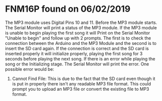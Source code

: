 # FNM16P found on 06/02/2019

The MP3 module uses Digital Pins 10 and 11. 
Before the MP3 module starts. The Serial Monitor will print a status of the MP3 module. If the MP3 module is unable to begin playing the first song it will Print on the Serial Monitor "Unable to begin" and follow up with 2 prompts. The first is to check the connection between the Arduino and the MP3 Module and the second is to insert the SD card again.
If the connection is correct and the SD card is inserted properly it will initialize properly, playing the first song for 3 seconds before playing the next song. 
If there is an error while playing the song or the Initializing stage. The Serial Monitor will print the error. One possible error would be: 
1. Cannot Find File: This is due to the fact that the SD card even though it is put in properly there isn't any readable MP3 file format.      This could prompt you to upload an MP3 file or convert the existing file to MP3 format.
